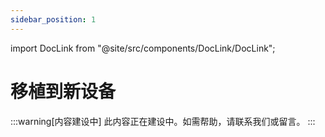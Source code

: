 ```yaml
---
sidebar_position: 1
---
```


import DocLink from "@site/src/components/DocLink/DocLink";

# 移植到新设备

:::warning[内容建设中]
此内容正在建设中。如需帮助，请<DocLink to="/docs/Support/ConnectWithUs">联系我们</DocLink>或留言。
:::
